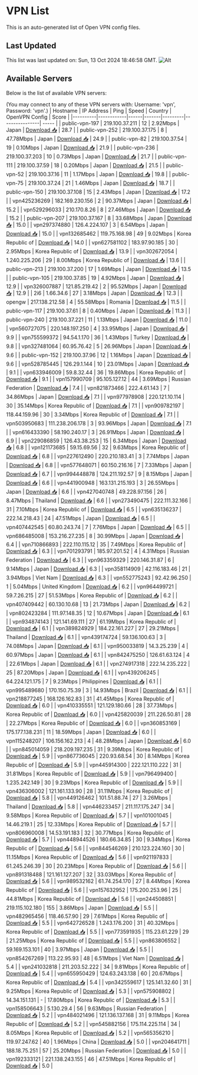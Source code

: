 # VPN List

This is an auto-generated list of Open VPN config files.

## Last Updated

This list was last updated on: Sun, 13 Oct 2024 18:46:58 GMT.
![Alt](https://repobeats.axiom.co/api/embed/186b98318ef1479477931607c1ad7d823f12451f.svg "Repobeats analytics image")

## Available Servers

Below is the list of available VPN servers:

(You may connect to any of these VPN servers with: Username: 'vpn', Password: 'vpn'.)
| Hostname | IP Address | Ping | Speed | Country | OpenVPN Config | Score |
|----------|------------|------|-------|---------|----------------| ----- |
| public-vpn-197 | 219.100.37.211 | 12 | 2.92Mbps | Japan | [Download 📥](./configs/server_0_JP.ovpn) | 28.7 |
| public-vpn-252 | 219.100.37.175 | 8 | 47.78Mbps | Japan | [Download 📥](./configs/server_1_JP.ovpn) | 24.9 |
| public-vpn-82 | 219.100.37.54 | 19 | 0.10Mbps | Japan | [Download 📥](./configs/server_2_JP.ovpn) | 21.9 |
| public-vpn-236 | 219.100.37.203 | 10 | 0.73Mbps | Japan | [Download 📥](./configs/server_3_JP.ovpn) | 21.7 |
| public-vpn-111 | 219.100.37.59 | 18 | 0.20Mbps | Japan | [Download 📥](./configs/server_4_JP.ovpn) | 21.5 |
| public-vpn-52 | 219.100.37.16 | 11 | 1.17Mbps | Japan | [Download 📥](./configs/server_5_JP.ovpn) | 19.8 |
| public-vpn-75 | 219.100.37.24 | 21 | 1.46Mbps | Japan | [Download 📥](./configs/server_6_JP.ovpn) | 18.7 |
| public-vpn-150 | 219.100.37.108 | 15 | 2.43Mbps | Japan | [Download 📥](./configs/server_7_JP.ovpn) | 17.2 |
| vpn425236269 | 182.169.230.156 | 2 | 90.37Mbps | Japan | [Download 📥](./configs/server_8_JP.ovpn) | 15.2 |
| vpn529296033 | 210.170.8.26 | 8 | 27.46Mbps | Japan | [Download 📥](./configs/server_9_JP.ovpn) | 15.2 |
| public-vpn-207 | 219.100.37.167 | 8 | 33.68Mbps | Japan | [Download 📥](./configs/server_10_JP.ovpn) | 15.0 |
| vpn297374880 | 126.4.224.107 | 3 | 6.54Mbps | Japan | [Download 📥](./configs/server_11_JP.ovpn) | 15.0 |
| vpn132685462 | 119.75.168.98 | 49 | 9.02Mbps | Korea Republic of | [Download 📥](./configs/server_12_KR.ovpn) | 14.0 |
| vpn627581102 | 183.97.90.185 | 30 | 2.95Mbps | Korea Republic of | [Download 📥](./configs/server_13_KR.ovpn) | 13.9 |
| vpn302672054 | 1.240.225.206 | 29 | 8.00Mbps | Korea Republic of | [Download 📥](./configs/server_14_KR.ovpn) | 13.6 |
| public-vpn-213 | 219.100.37.200 | 17 | 1.69Mbps | Japan | [Download 📥](./configs/server_15_JP.ovpn) | 13.5 |
| public-vpn-105 | 219.100.37.85 | 19 | 4.92Mbps | Japan | [Download 📥](./configs/server_16_JP.ovpn) | 12.9 |
| vpn326007887 | 121.85.219.42 | 2 | 95.52Mbps | Japan | [Download 📥](./configs/server_17_JP.ovpn) | 12.9 |
| 2i6 | 1.66.34.6 | 27 | 3.18Mbps | Japan | [Download 📥](./configs/server_18_JP.ovpn) | 12.3 |
| opengw | 217.138.212.58 | 4 | 55.58Mbps | Romania | [Download 📥](./configs/server_19_RO.ovpn) | 11.5 |
| public-vpn-117 | 219.100.37.61 | 8 | 0.40Mbps | Japan | [Download 📥](./configs/server_20_JP.ovpn) | 11.3 |
| public-vpn-240 | 219.100.37.221 | 11 | 1.13Mbps | Japan | [Download 📥](./configs/server_21_JP.ovpn) | 11.0 |
| vpn560727075 | 220.148.197.250 | 4 | 33.95Mbps | Japan | [Download 📥](./configs/server_22_JP.ovpn) | 9.9 |
| vpn755599372 | 94.54.1.170 | 36 | 1.43Mbps | Turkey | [Download 📥](./configs/server_23_TR.ovpn) | 9.8 |
| vpn327481064 | 60.95.76.42 | 5 | 26.96Mbps | Japan | [Download 📥](./configs/server_24_JP.ovpn) | 9.6 |
| public-vpn-152 | 219.100.37.96 | 12 | 1.16Mbps | Japan | [Download 📥](./configs/server_25_JP.ovpn) | 9.6 |
| vpn528785445 | 126.29.1.144 | 10 | 23.01Mbps | Japan | [Download 📥](./configs/server_26_JP.ovpn) | 9.1 |
| vpn633946009 | 59.8.32.44 | 36 | 19.86Mbps | Korea Republic of | [Download 📥](./configs/server_27_KR.ovpn) | 9.1 |
| vpn157990709 | 95.105.127.12 | 44 | 3.69Mbps | Russian Federation | [Download 📥](./configs/server_28_RU.ovpn) | 7.4 |
| vpn821873466 | 222.4.61.143 | 7 | 34.86Mbps | Japan | [Download 📥](./configs/server_29_JP.ovpn) | 7.1 |
| vpn977978908 | 220.121.10.114 | 30 | 35.14Mbps | Korea Republic of | [Download 📥](./configs/server_30_KR.ovpn) | 7.1 |
| vpn909782197 | 118.44.159.96 | 30 | 3.34Mbps | Korea Republic of | [Download 📥](./configs/server_31_KR.ovpn) | 7.1 |
| vpn503950683 | 111.238.206.178 | 3 | 93.96Mbps | Japan | [Download 📥](./configs/server_32_JP.ovpn) | 7.1 |
| vpn616433390 | 58.190.240.17 | 3 | 26.91Mbps | Japan | [Download 📥](./configs/server_33_JP.ovpn) | 6.9 |
| vpn229086859 | 126.43.38.253 | 15 | 6.34Mbps | Japan | [Download 📥](./configs/server_34_JP.ovpn) | 6.8 |
| vpn121173685 | 59.15.69.56 | 32 | 9.63Mbps | Korea Republic of | [Download 📥](./configs/server_35_KR.ovpn) | 6.8 |
| vpn227612490 | 220.210.183.41 | 3 | 7.74Mbps | Japan | [Download 📥](./configs/server_36_JP.ovpn) | 6.8 |
| vpn577648071 | 60.150.216.16 | 7 | 7.33Mbps | Japan | [Download 📥](./configs/server_37_JP.ovpn) | 6.7 |
| vpn994448878 | 124.211.192.57 | 9 | 8.15Mbps | Japan | [Download 📥](./configs/server_38_JP.ovpn) | 6.6 |
| vpn441900948 | 163.131.215.193 | 3 | 26.55Mbps | Japan | [Download 📥](./configs/server_39_JP.ovpn) | 6.6 |
| vpn427040748 | 49.228.97.156 | 26 | 8.47Mbps | Thailand | [Download 📥](./configs/server_40_TH.ovpn) | 6.6 |
| vpn273490475 | 222.111.32.166 | 31 | 7.10Mbps | Korea Republic of | [Download 📥](./configs/server_41_KR.ovpn) | 6.5 |
| vpn635136237 | 222.14.218.43 | 24 | 47.51Mbps | Japan | [Download 📥](./configs/server_42_JP.ovpn) | 6.5 |
| vpn407442545 | 60.80.243.74 | 7 | 7.76Mbps | Japan | [Download 📥](./configs/server_43_JP.ovpn) | 6.5 |
| vpn686485008 | 153.216.27.235 | 8 | 30.99Mbps | Japan | [Download 📥](./configs/server_44_JP.ovpn) | 6.4 |
| vpn710866893 | 222.110.115.12 | 35 | 7.49Mbps | Korea Republic of | [Download 📥](./configs/server_45_KR.ovpn) | 6.3 |
| vpn701293791 | 185.97.201.52 | 4 | 4.31Mbps | Russian Federation | [Download 📥](./configs/server_46_RU.ovpn) | 6.3 |
| vpn963359329 | 220.146.31.87 | 6 | 9.14Mbps | Japan | [Download 📥](./configs/server_47_JP.ovpn) | 6.3 |
| vpn358114909 | 42.116.183.46 | 21 | 3.94Mbps | Viet Nam | [Download 📥](./configs/server_48_VN.ovpn) | 6.3 |
| vpn552775243 | 92.42.96.250 | 1 | 5.04Mbps | United Kingdom | [Download 📥](./configs/server_49_GB.ovpn) | 6.2 |
| vpn964499721 | 59.7.26.215 | 27 | 51.53Mbps | Korea Republic of | [Download 📥](./configs/server_50_KR.ovpn) | 6.2 |
| vpn407409442 | 60.130.10.68 | 13 | 21.73Mbps | Japan | [Download 📥](./configs/server_51_JP.ovpn) | 6.2 |
| vpn802423284 | 111.97.148.35 | 12 | 10.67Mbps | Japan | [Download 📥](./configs/server_52_JP.ovpn) | 6.1 |
| vpn934874143 | 121.141.69.111 | 27 | 61.19Mbps | Korea Republic of | [Download 📥](./configs/server_53_KR.ovpn) | 6.1 |
| vpn389824929 | 184.22.161.227 | 27 | 29.21Mbps | Thailand | [Download 📥](./configs/server_54_TH.ovpn) | 6.1 |
| vpn439174724 | 59.136.100.63 | 3 | 74.08Mbps | Japan | [Download 📥](./configs/server_55_JP.ovpn) | 6.1 |
| vpn950033819 | 14.3.25.239 | 4 | 60.97Mbps | Japan | [Download 📥](./configs/server_56_JP.ovpn) | 6.1 |
| vpn842475250 | 126.61.63.124 | 4 | 22.61Mbps | Japan | [Download 📥](./configs/server_57_JP.ovpn) | 6.1 |
| vpn274917318 | 222.14.235.222 | 25 | 87.20Mbps | Japan | [Download 📥](./configs/server_58_JP.ovpn) | 6.1 |
| vpn439206245 | 64.224.121.175 | 7 | 9.23Mbps | Philippines | [Download 📥](./configs/server_59_PH.ovpn) | 6.1 |
| vpn995489680 | 170.150.75.39 | 3 | 14.93Mbps | Brazil | [Download 📥](./configs/server_60_BR.ovpn) | 6.1 |
| vpn218877245 | 168.126.162.83 | 31 | 41.45Mbps | Korea Republic of | [Download 📥](./configs/server_61_KR.ovpn) | 6.0 |
| vpn410335551 | 121.129.180.66 | 28 | 37.73Mbps | Korea Republic of | [Download 📥](./configs/server_62_KR.ovpn) | 6.0 |
| vpn425820039 | 211.226.50.81 | 28 | 22.27Mbps | Korea Republic of | [Download 📥](./configs/server_63_KR.ovpn) | 6.0 |
| vpn360853169 | 175.177.138.231 | 11 | 18.59Mbps | Japan | [Download 📥](./configs/server_64_JP.ovpn) | 6.0 |
| vpn115248207 | 106.156.162.213 | 4 | 48.28Mbps | Japan | [Download 📥](./configs/server_65_JP.ovpn) | 6.0 |
| vpn845014059 | 218.209.197.235 | 31 | 9.39Mbps | Korea Republic of | [Download 📥](./configs/server_66_KR.ovpn) | 5.9 |
| vpn867736045 | 220.93.68.54 | 30 | 8.14Mbps | Korea Republic of | [Download 📥](./configs/server_67_KR.ovpn) | 5.9 |
| vpn445914300 | 222.121.110.222 | 31 | 31.81Mbps | Korea Republic of | [Download 📥](./configs/server_68_KR.ovpn) | 5.9 |
| vpn796499400 | 1.235.242.149 | 30 | 9.23Mbps | Korea Republic of | [Download 📥](./configs/server_69_KR.ovpn) | 5.9 |
| vpn436306002 | 121.161.133.90 | 28 | 31.11Mbps | Korea Republic of | [Download 📥](./configs/server_70_KR.ovpn) | 5.8 |
| vpn449126462 | 101.51.88.74 | 27 | 3.26Mbps | Thailand | [Download 📥](./configs/server_71_TH.ovpn) | 5.8 |
| vpn446233457 | 211.117.175.247 | 34 | 9.58Mbps | Korea Republic of | [Download 📥](./configs/server_72_KR.ovpn) | 5.7 |
| vpn101001045 | 14.46.219.1 | 25 | 12.33Mbps | Korea Republic of | [Download 📥](./configs/server_73_KR.ovpn) | 5.7 |
| vpn806960008 | 14.53.191.183 | 32 | 30.77Mbps | Korea Republic of | [Download 📥](./configs/server_74_KR.ovpn) | 5.7 |
| vpn448944526 | 180.66.34.85 | 30 | 9.34Mbps | Korea Republic of | [Download 📥](./configs/server_75_KR.ovpn) | 5.6 |
| vpn844546269 | 210.123.224.160 | 30 | 11.15Mbps | Korea Republic of | [Download 📥](./configs/server_76_KR.ovpn) | 5.6 |
| vpn921197833 | 61.245.246.39 | 30 | 20.23Mbps | Korea Republic of | [Download 📥](./configs/server_77_KR.ovpn) | 5.6 |
| vpn891318488 | 121.161.127.207 | 32 | 33.03Mbps | Korea Republic of | [Download 📥](./configs/server_78_KR.ovpn) | 5.6 |
| vpn989532162 | 61.74.254.170 | 27 | 8.44Mbps | Korea Republic of | [Download 📥](./configs/server_79_KR.ovpn) | 5.6 |
| vpn157632952 | 175.200.253.96 | 25 | 44.81Mbps | Korea Republic of | [Download 📥](./configs/server_80_KR.ovpn) | 5.6 |
| vpn244508851 | 219.115.102.180 | 155 | 3.86Mbps | Japan | [Download 📥](./configs/server_81_JP.ovpn) | 5.5 |
| vpn482965456 | 118.46.57.90 | 29 | 7.61Mbps | Korea Republic of | [Download 📥](./configs/server_82_KR.ovpn) | 5.5 |
| vpn642726528 | 1.243.176.200 | 31 | 40.32Mbps | Korea Republic of | [Download 📥](./configs/server_83_KR.ovpn) | 5.5 |
| vpn773591935 | 115.23.61.229 | 29 | 21.25Mbps | Korea Republic of | [Download 📥](./configs/server_84_KR.ovpn) | 5.5 |
| vpn863806552 | 59.169.153.101 | 40 | 3.97Mbps | Japan | [Download 📥](./configs/server_85_JP.ovpn) | 5.5 |
| vpn854267269 | 113.22.95.93 | 48 | 6.51Mbps | Viet Nam | [Download 📥](./configs/server_86_VN.ovpn) | 5.4 |
| vpn241032818 | 211.203.52.222 | 34 | 9.81Mbps | Korea Republic of | [Download 📥](./configs/server_87_KR.ovpn) | 5.4 |
| vpn655950429 | 124.63.243.138 | 60 | 20.67Mbps | Korea Republic of | [Download 📥](./configs/server_88_KR.ovpn) | 5.4 |
| vpn342559617 | 125.141.32.60 | 31 | 9.25Mbps | Korea Republic of | [Download 📥](./configs/server_89_KR.ovpn) | 5.3 |
| vpn575908802 | 14.34.151.131 | - | 17.80Mbps | Korea Republic of | [Download 📥](./configs/server_90_KR.ovpn) | 5.3 |
| vpn158506643 | 5.130.29.4 | 56 | 9.63Mbps | Russian Federation | [Download 📥](./configs/server_91_RU.ovpn) | 5.2 |
| vpn484021496 | 121.136.137.168 | 31 | 9.11Mbps | Korea Republic of | [Download 📥](./configs/server_92_KR.ovpn) | 5.2 |
| vpn545882156 | 175.114.225.114 | 34 | 8.05Mbps | Korea Republic of | [Download 📥](./configs/server_93_KR.ovpn) | 5.2 |
| vpn565356210 | 119.97.247.62 | 40 | 1.96Mbps | China | [Download 📥](./configs/server_94_CN.ovpn) | 5.0 |
| vpn204641711 | 188.18.75.251 | 57 | 25.20Mbps | Russian Federation | [Download 📥](./configs/server_95_RU.ovpn) | 5.0 |
| vpn192333121 | 221.138.243.155 | 46 | 47.51Mbps | Korea Republic of | [Download 📥](./configs/server_96_KR.ovpn) | 5.0 |
